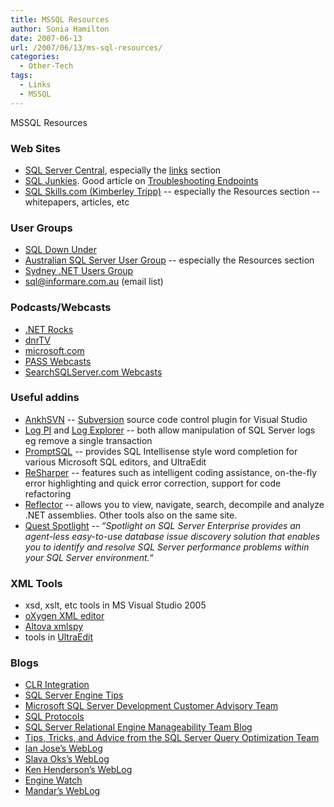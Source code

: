 ```yaml
---
title: MSSQL Resources
author: Sonia Hamilton
date: 2007-06-13
url: /2007/06/13/ms-sql-resources/
categories:
  - Other-Tech
tags:
  - Links
  - MSSQL
---
```

MSSQL Resources

<!--more-->

### Web Sites

  * [SQL Server Central][1], especially the [links][2] section
  * [SQL Junkies][3]. Good article on [Troubleshooting Endpoints][4]
  * [SQL Skills.com (Kimberley Tripp)][5] -- especially the Resources section -- whitepapers, articles, etc

### <!--more-->User Groups

  * [SQL Down Under][6]
  * [Australian SQL Server User Group][7] -- especially the Resources section
  * [Sydney .NET Users Group][8]
  * sql@informare.com.au (email list)

### Podcasts/Webcasts

  * [.NET Rocks][9]
  * [dnrTV][10]
  * [microsoft.com][11]
  * [PASS Webcasts][12]
  * [SearchSQLServer.com Webcasts][13]

### Useful addins

  * [AnkhSVN][14] -- [Subversion][15] source code control plugin for Visual Studio
  * [Log PI][16] and [Log Explorer][17] -- both allow manipulation of SQL Server logs eg remove a single transaction
  * [PromptSQL][18] -- provides SQL Intellisense style word completion for various Microsoft SQL editors, and UltraEdit
  * [ReSharper][19] -- features such as intelligent coding assistance, on-the-fly error highlighting and quick error correction, support for code refactoring
  * [Reflector][20] -- allows you to view, navigate, search, decompile and analyze .NET assemblies. Other tools also on the same site.
  * [Quest Spotlight][21] -- &#8220;*Spotlight on SQL Server Enterprise provides an agent-less easy-to-use database issue discovery solution that enables you to identify and resolve SQL Server performance problems within your SQL Server environment.*&#8220;

### XML Tools

  * xsd, xslt, etc tools in MS Visual Studio 2005
  * [oXygen XML editor][22]
  * [Altova xmlspy][23]
  * tools in [UltraEdit][24]

### Blogs

  * [CLR Integration][25]
  * [SQL Server Engine Tips][26]
  * [Microsoft SQL Server Development Customer Advisory Team][27]
  * [SQL Protocols][28]
  * [SQL Server Relational Engine Manageability Team Blog][29]
  * [Tips, Tricks, and Advice from the SQL Server Query Optimization Team][30]
  * [Ian Jose&#8217;s WebLog][31]
  * [Slava Oks&#8217;s WebLog][32]
  * [Ken Henderson&#8217;s WebLog][33]
  * [Engine Watch][34]
  * [Mandar&#8217;s WebLog][35]

 [1]: http://www.sqlservercentral.com/
 [2]: http://www.sqlservercentral.com/other/links.asp
 [3]: http://sqljunkies.com
 [4]: http://sqljunkies.com/Article/5CCAC423-1407-4A36-AF71-ED6A67D9646A.scuk
 [5]: http://sqlskills.com/
 [6]: http://www.sqldownunder.com/
 [7]: http://www.sqlserver.org.au/
 [8]: http://www.ssw.com.au/ssw/netug/
 [9]: http://dotnetrocks.com/archives.aspx
 [10]: http://dnrtv.com/
 [11]: http://www.microsoft.com/events/podcasts/default.mspx#ITMgrMicrosoftSQLServer2005
 [12]: http://www.sqlpass.org/webcasts.html
 [13]: http://searchsqlserver.bitpipe.com/webcasts?asrc=SS_NAV_WC
 [14]: http://ankhsvn.tigris.org/
 [15]: http://subversion.tigris.org/
 [16]: http://www.logpi.com
 [17]: http://www.lumigent.com/products/le_sql.html
 [18]: http://promptsql.com/
 [19]: http://www.jetbrains.com/resharper/
 [20]: http://aisto.com/roeder/dotnet/
 [21]: http://www.quest.com/spotlight-on-sql-server-enterprise/
 [22]: http://www.oxygenxml.com/
 [23]: http://www.altova.com/products/xmlspy/xml_editor.html
 [24]: http://www.ultraedit.com/
 [25]: http://blogs.msdn.com/sqlclr/
 [26]: http://blogs.msdn.com/sqltips/
 [27]: http://blogs.msdn.com/sqlcat/
 [28]: http://blogs.msdn.com/sql%5Fprotocols/
 [29]: http://blogs.msdn.com/sqlrem/
 [30]: http://blogs.msdn.com/queryoptteam/
 [31]: http://blogs.msdn.com/ianjo/
 [32]: http://blogs.msdn.com/slavao/
 [33]: http://blogs.msdn.com/khen1234/
 [34]: http://blogs.msdn.com/weix/
 [35]: http://blogs.msdn.com/mandar/default.aspx
